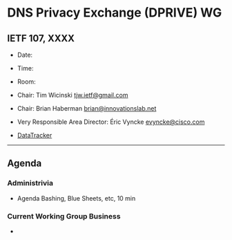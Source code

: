 # DNS Privacy Exchange (DPRIVE) WG
## IETF 107, XXXX

* Date: 
* Time: 
* Room: 

* Chair: Tim Wicinski <tjw.ietf@gmail.com>
* Chair: Brian Haberman <brian@innovationslab.net>

* Very Responsible Area Director: Éric Vyncke <evyncke@cisco.com>

* [DataTracker](https://datatracker.ietf.org/group/dprive/documents/)

---
## Agenda

### Administrivia

* Agenda Bashing, Blue Sheets, etc,  10 min

### Current Working Group Business

* 
